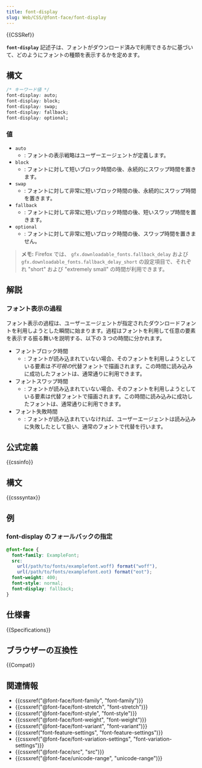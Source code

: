 ```yaml
---
title: font-display
slug: Web/CSS/@font-face/font-display
---
```


{{CSSRef}}

**`font-display`** 記述子は、フォントがダウンロード済みで利用できるかに基づいて、どのようにフォントの種類を表示するかを定めます。

## 構文

```css
/* キーワード値 */
font-display: auto;
font-display: block;
font-display: swap;
font-display: fallback;
font-display: optional;
```

### 値

- `auto`
  - : フォントの表示戦略はユーザーエージェントが定義します。
- `block`
  - : フォントに対して短いブロック時間の後、永続的にスワップ時間を置きます。
- `swap`
  - : フォントに対して非常に短いブロック時間の後、永続的にスワップ時間を置きます。
- `fallback`
  - : フォントに対して非常に短いブロック時間の後、短いスワップ時間を置きます。
- `optional`
  - : フォントに対して非常に短いブロック時間の後、スワップ時間を置きません。

> **メモ:** Firefox では、 `gfx.downloadable_fonts.fallback_delay` および `gfx.downloadable_fonts.fallback_delay_short` の設定項目で、それぞれ "short" および "extremely small" の時間が利用できます。

## 解説

### フォント表示の過程

フォント表示の過程は、ユーザーエージェントが指定されたダウンロードフォントを利用しようとした瞬間に始まります。過程はフォントを利用して任意の要素を表示する振る舞いを説明する、以下の 3 つの時間に分かれます。

- フォントブロック時間
  - : フォントが読み込まれていない場合、そのフォントを利用しようとしている要素は*不可視の*代替フォントで描画されます。この時間に読み込みに成功したフォントは、通常通りに利用できます。
- フォントスワップ時間
  - : フォントが読み込まれていない場合、そのフォントを利用しようとしている要素は代替フォントで描画されます。この時間に読み込みに成功したフォントは、通常通りに利用できます。
- フォント失敗時間
  - : フォントが読み込まれていなければ、ユーザーエージェントは読み込みに失敗したとして扱い、通常のフォントで代替を行います。

## 公式定義

{{cssinfo}}

## 構文

{{csssyntax}}

## 例

### font-display のフォールバックの指定

```css
@font-face {
  font-family: ExampleFont;
  src:
    url(/path/to/fonts/examplefont.woff) format("woff"),
    url(/path/to/fonts/examplefont.eot) format("eot");
  font-weight: 400;
  font-style: normal;
  font-display: fallback;
}
```

## 仕様書

{{Specifications}}

## ブラウザーの互換性

{{Compat}}

## 関連情報

- {{cssxref("@font-face/font-family", "font-family")}}
- {{cssxref("@font-face/font-stretch", "font-stretch")}}
- {{cssxref("@font-face/font-style", "font-style")}}
- {{cssxref("@font-face/font-weight", "font-weight")}}
- {{cssxref("@font-face/font-variant", "font-variant")}}
- {{cssxref("font-feature-settings", "font-feature-settings")}}
- {{cssxref("@font-face/font-variation-settings", "font-variation-settings")}}
- {{cssxref("@font-face/src", "src")}}
- {{cssxref("@font-face/unicode-range", "unicode-range")}}
